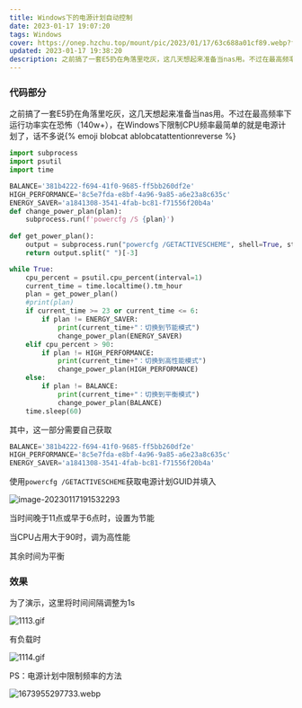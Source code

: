 ```yaml
---
title: Windows下的电源计划自动控制
date: 2023-01-17 19:07:20
tags: Windows
cover: https://onep.hzchu.top/mount/pic/2023/01/17/63c688a01cf89.webp?fmt=avif
updated: 2023-01-17 19:38:20
description: 之前搞了一套E5扔在角落里吃灰，这几天想起来准备当nas用。不过在最高频率下运行功率实在恐怖（140w+），在Windows下限制CPU频率心理有频率最简单的就是电源计划了
---
```


### 代码部分

之前搞了一套E5扔在角落里吃灰，这几天想起来准备当nas用。不过在最高频率下运行功率实在恐怖（140w+），在Windows下限制CPU频率最简单的就是电源计划了，话不多说{% emoji blobcat ablobcatattentionreverse %}

```python
import subprocess
import psutil
import time

BALANCE='381b4222-f694-41f0-9685-ff5bb260df2e'
HIGH_PERFORMANCE='8c5e7fda-e8bf-4a96-9a85-a6e23a8c635c'
ENERGY_SAVER='a1841308-3541-4fab-bc81-f71556f20b4a'
def change_power_plan(plan):
    subprocess.run(f'powercfg /S {plan}')
    
def get_power_plan():
    output = subprocess.run("powercfg /GETACTIVESCHEME", shell=True, stdout=subprocess.PIPE).stdout.decode("GBK")
    return output.split(" ")[-3]

while True:
    cpu_percent = psutil.cpu_percent(interval=1)
    current_time = time.localtime().tm_hour
    plan = get_power_plan()
    #print(plan)
    if current_time >= 23 or current_time <= 6:
        if plan != ENERGY_SAVER:
            print(current_time+"：切换到节能模式")
            change_power_plan(ENERGY_SAVER)
    elif cpu_percent > 90:
        if plan != HIGH_PERFORMANCE:
            print(current_time+"：切换到高性能模式")
            change_power_plan(HIGH_PERFORMANCE)
    else:
        if plan != BALANCE:
            print(current_time+"：切换到平衡模式")
            change_power_plan(BALANCE)
    time.sleep(60)

```

其中，这一部分需要自己获取

```python
BALANCE='381b4222-f694-41f0-9685-ff5bb260df2e'
HIGH_PERFORMANCE='8c5e7fda-e8bf-4a96-9a85-a6e23a8c635c'
ENERGY_SAVER='a1841308-3541-4fab-bc81-f71556f20b4a'
```

使用`powercfg /GETACTIVESCHEME`获取电源计划GUID并填入

![image-20230117191532293](https://onep.hzchu.top/mount/pic/2023/01/17/63c685e3ca534.webp?fmt=avif)

当时间晚于11点或早于6点时，设置为节能

当CPU占用大于90时，调为高性能

其余时间为平衡

### 效果

为了演示，这里将时间间隔调整为1s

![1113.gif](https://onep.hzchu.top/mount/pic/2023/01/17/63c6873160cb1.gif)

有负载时

![1114.gif](https://onep.hzchu.top/mount/pic/2023/01/17/63c6873d0f2cb.gif)

PS：电源计划中限制频率的方法

![1673955297733.webp](https://onep.hzchu.top/mount/pic/2023/01/17/63c687e21db58.webp?fmt=avif)
